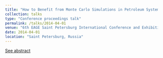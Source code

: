 ```yaml
---
title: "How to Benefit from Monte Carlo Simulations in Petroleum Systems Modelling to Estimate the Amount of Erosion?"
collection: talks
type: "Conference proceedings talk"
permalink: /talks/2014-04-01
venue: "6th EAGE Saint Petersburg International Conference and Exhibition"
date: 2014-04-01
location: "Saint Petersburg, Russia"
---
```

[See abstract](https://www.earthdoc.org/content/papers/10.3997/2214-4609.20140219)
